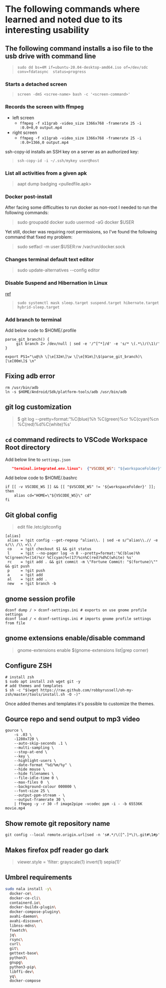 # The following commands where learned and noted due to its interesting usability

## The following command installs a iso file to the usb drive with command line

> ```sudo dd bs=4M if=ubuntu-20.04-desktop-amd64.iso of=/dev/sdc conv=fdatasync  status=progress```

### Starts a detached screen

>```screen -dmS <scree-name> bash -c '<screen-command>'```

### Records the screen with ffmpeg

* left screen
  * ```ffmpeg -f x11grab -video_size 1366x768 -framerate 25 -i :0.0+0,0 output.mp4```
* right screen
  * ```ffmpeg -f x11grab -video_size 1366x768 -framerate 25 -i :0.0+1366,0 output.mp4```

ssh-copy-id installs an SSH key on a server as an authorized key:
> ```ssh-copy-id -i ~/.ssh/mykey user@host```

### List all activities from a given apk

>aapt dump badging <pulledfile.apk>

### Docker post-install

After facing some difficulties to run docker as non-root I needed to run the following commands:
> sudo groupadd docker
> sudo usermod -aG docker $USER

Yet still, docker was requiring root permissions, so I've found the following command that fixed my problem:

> sudo setfacl -m user:$USER:rw /var/run/docker.sock

### Changes terminal default text editor

> sudo update-alternatives --config editor

### Disable Suspend and Hibernation in Linux

[ref](https://www.tecmint.com/disable-suspend-and-hibernation-in-linux/)  
> `sudo systemctl mask sleep.target suspend.target hibernate.target hybrid-sleep.target`

### Add branch to terminal

Add below code to $HOME/.profile

```shell
parse_git_branch() {
     git branch 2> /dev/null | sed -e '/^[^*]/d' -e 's/* \(.*\)/(\1)/'
}

export PS1="\u@\h \[\e[32m\]\w \[\e[91m\]\$(parse_git_branch)\[\e[00m\]$ \n"
```

## Fixing adb error

```shell
rm /usr/bin/adb
ln -s $HOME/Android/Sdk/platform-tools/adb /usr/bin/adb 
```

## git log customization

 > $ git log --pretty=format:'%C(blue)%h %C(green)%cr %C(cyan)%cn %C(red)%d%C(white)%s'

## `cd` command redirects to VSCode Workspace Root directory

 Add below line to `settings.json`

```json
   "terminal.integrated.env.linux":  {"VSCODE_WS": "${workspaceFolder}"}
```

Add below code to $HOME/.bashrc

```shell
if [[ -v VSCODE_WS ]] && [[ "$VSCODE_WS" != '${workspaceFolder}' ]]; then
    alias cd="HOME=\"${VSCODE_WS}\" cd"
fi
```

## Git global config

>edit file /etc/gitconfig

```
[alias]
 alias = !git config --get-regexp ^alias\\. | sed -e s/^alias\\.// -e s/\\ /\\ =\\ /
 co    = !git checkout $1 && git status
 l     = !git --no-pager log -n 8 --pretty=format:'%C(blue)%h %C(green)%<(14)%cr %C(cyan)%<(17)%cn%C(red)%d%C(white) %s'
 rc    = !git add . && git commit -m \"Fortune Commit: "$(fortune)\"" && git push
 p     = !git push
 a     = !git add
 al    = !git add .
 new   = !git branch -b 

```

## gnome session profile

```shell
dconf dump / > dconf-settings.ini # exports on use gnome profile settings
dconf load / < dconf-settings.ini # imports gnome profile settings from file
```

## gnome extensions enable/disable command

> gnome-extensions enable $(gnome-extensions list|grep corner)  

## Configure ZSH

```shell
# install zsh
$ sudo apt install zsh wget git -y
# add themes and templates
$ sh -c "$(wget https://raw.github.com/robbyrussell/oh-my-zsh/master/tools/install.sh -O -)"
```

Once added themes and templates it's possible to customize the themes.

## Gource repo and send output to mp3 video
```shell
gource \
    -s .03 \
    -1280x720 \
    --auto-skip-seconds .1 \
    --multi-sampling \
    --stop-at-end \
    --key \
    --highlight-users \
    --date-format "%d/%m/%y" \
    --hide mouse \
    --hide filenames \
    --file-idle-time 0 \
    --max-files 0  \
    --background-colour 000000 \
    --font-size 25 \
    --output-ppm-stream - \
    --output-framerate 30 \
    | ffmpeg -y -r 30 -f image2pipe -vcodec ppm -i - -b 65536K movie.mp4
```

## Show remote git repository name
`git config --local remote.origin.url|sed -n 's#.*/\([^.]*\)\.git#\1#p'`

## Makes firefox pdf reader go dark
> viewer.style = 'filter: grayscale(1) invert(1) sepia(1)'


## Umbrel requirements
```bash
sudo nala install -y\
  docker-ce\
  docker-ce-cli\
  containerd.io\
  docker-buildx-plugin\
  docker-compose-pluginy\
  avahi-daemon\
  avahi-discover\
  libnss-mdns\
  fswatch\
  jq\
  rsync\
  curl\
  git\
  gettext-base\
  python3\
  gnupg\
  python3-pip\
  libffi-dev\
  yq\
  docker-compose
```